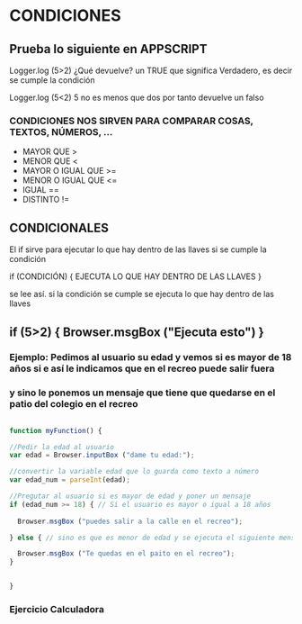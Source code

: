 # CONDICIONES

## Prueba lo siguiente en APPSCRIPT

Logger.log (5>2) ¿Qué devuelve? un TRUE que significa Verdadero, es decir se cumple la condición

Logger.log (5<2) 5 no es menos que dos por tanto devuelve un falso

### CONDICIONES NOS SIRVEN PARA COMPARAR COSAS, TEXTOS, NÚMEROS, ...

* MAYOR QUE >
* MENOR QUE <
* MAYOR O IGUAL QUE >=
* MENOR O IGUAL QUE <=
* IGUAL ==
* DISTINTO !=


## CONDICIONALES

El if sirve para ejecutar lo que hay dentro de las llaves si se cumple la condición

if (CONDICIÓN) {
  EJECUTA LO QUE HAY DENTRO DE LAS LLAVES
}

se lee así. si la condición se cumple se ejecuta lo que hay dentro de las llaves

if (5>2) {
  Browser.msgBox ("Ejecuta esto")
}
---
### Ejemplo: Pedimos al usuario su edad y vemos si es mayor de 18 años si e así le indicamos que en el recreo puede salir fuera
### y sino le ponemos un mensaje que tiene que quedarse en el patio del colegio en el recreo
``` javascript

function myFunction() {

//Pedir la edad al usuario
var edad = Browser.inputBox ("dame tu edad:");

//convertir la variable edad que lo guarda como texto a número
var edad_num = parseInt(edad);

//Pregutar al usuario si es mayor de edad y poner un mensaje
if (edad_num >= 18) { // Si el usuario es mayor o igual a 18 años
  
  Browser.msgBox ("puedes salir a la calle en el recreo");

} else { // sino es que es menor de edad y se ejecuta el siguiente mensaje

  Browser.msgBox ("Te quedas en el paito en el recreo");
}


}
```

### Ejercicio Calculadora

``` javascript

```
